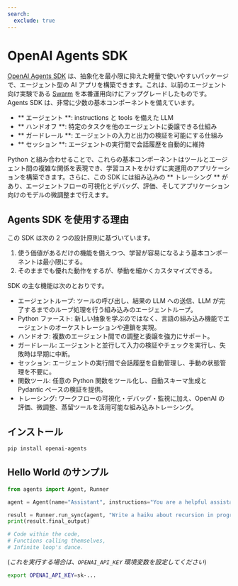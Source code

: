 ```yaml
---
search:
  exclude: true
---
```

# OpenAI Agents SDK

[OpenAI Agents SDK](https://github.com/openai/openai-agents-python) は、抽象化を最小限に抑えた軽量で使いやすいパッケージで、エージェント型の AI アプリを構築できます。これは、以前のエージェント向け実験である [Swarm](https://github.com/openai/swarm/tree/main) を本番運用向けにアップグレードしたものです。Agents SDK は、非常に少数の基本コンポーネントを備えています。

-   ** エージェント **: instructions と tools を備えた LLM
-   ** ハンドオフ **: 特定のタスクを他のエージェントに委譲できる仕組み
-   ** ガードレール **: エージェントの入力と出力の検証を可能にする仕組み
-   ** セッション **: エージェントの実行間で会話履歴を自動的に維持

Python と組み合わせることで、これらの基本コンポーネントはツールとエージェント間の複雑な関係を表現でき、学習コストをかけずに実運用のアプリケーションを構築できます。さらに、この SDK には組み込みの ** トレーシング ** があり、エージェントフローの可視化とデバッグ、評価、そしてアプリケーション向けのモデルの微調整まで行えます。

## Agents SDK を使用する理由

この SDK は次の 2 つの設計原則に基づいています。

1. 使う価値があるだけの機能を備えつつ、学習が容易になるよう基本コンポーネントは最小限にする。
2. そのままでも優れた動作をするが、挙動を細かくカスタマイズできる。

SDK の主な機能は次のとおりです。

-   エージェントループ: ツールの呼び出し、結果の LLM への送信、LLM が完了するまでのループ処理を行う組み込みのエージェントループ。
-   Python ファースト: 新しい抽象を学ぶのではなく、言語の組み込み機能でエージェントのオーケストレーションや連鎖を実現。
-   ハンドオフ: 複数のエージェント間での調整と委譲を強力にサポート。
-   ガードレール: エージェントと並行して入力の検証やチェックを実行し、失敗時は早期に中断。
-   セッション: エージェントの実行間で会話履歴を自動管理し、手動の状態管理を不要に。
-   関数ツール: 任意の Python 関数をツール化し、自動スキーマ生成と Pydantic ベースの検証を提供。
-   トレーシング: ワークフローの可視化・デバッグ・監視に加え、OpenAI の評価、微調整、蒸留ツールを活用可能な組み込みトレーシング。

## インストール

```bash
pip install openai-agents
```

## Hello World のサンプル

```python
from agents import Agent, Runner

agent = Agent(name="Assistant", instructions="You are a helpful assistant")

result = Runner.run_sync(agent, "Write a haiku about recursion in programming.")
print(result.final_output)

# Code within the code,
# Functions calling themselves,
# Infinite loop's dance.
```

(_これを実行する場合は、`OPENAI_API_KEY` 環境変数を設定してください_)

```bash
export OPENAI_API_KEY=sk-...
```
